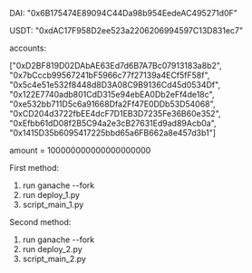 DAI: "0x6B175474E89094C44Da98b954EedeAC495271d0F"


USDT: "0xdAC17F958D2ee523a2206206994597C13D831ec7"


accounts: 


["0xD2BF819D02DAbAE63Ed7d6B7A7Bc07913183a8b2", 
                "0x7bCccb99567241bF5966c77f27139a4ECf5fF58f",
                "0x5c4e51e532f8448d8D3A08C9B9136Cd45d0534Df",
                "0x122E7740adb801CdD315e94ebEA0Db2eFf4de18c",
                "0xe532bb711D5c6a91668Dfa2Ff47E0DDb53D54068",
                "0xCD204d3722fbEE4dcF7D1EB3D7235Fe36B60e352",
                "0xEfbb61dD08f2B5C94a2e3cB27631Ed9ad89Acb0a",
                "0x1415D35b6095417225bbd65a6FB662a8e457d3b1"]


amount = 100000000000000000000


First method:

1. run ganache --fork 
2. run deploy_1.py
3. script_main_1.py

Second method:

1. run ganache --fork 
2. run deploy_2.py
3. script_main_2.py

